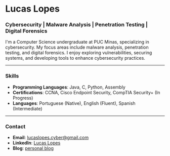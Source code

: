 # Lucas Lopes

### Cybersecurity | Malware Analysis | Penetration Testing | Digital Forensics

I'm a Computer Science undergraduate at PUC Minas, specializing in cybersecurity. My focus areas include malware analysis, penetration testing, and digital forensics. I enjoy exploring vulnerabilities, securing systems, and developing tools to enhance cybersecurity practices.

---

### Skills

- **Programming Languages**: Java, C, Python, Assembly
- **Certifications**: CCNA, Cisco Endpoint Security, CompTIA Security+ (In Progress)
- **Languages**: Portuguese (Native), English (Fluent), Spanish (Intermediate)

---

### Contact

- **Email**: [lucaslopes.cyber@gmail.com](mailto:lucaslopes.cyber@gmail.com)
- **LinkedIn**: [Lucas Lopes](https://www.linkedin.com/in/lucas-a-lopes/)
- **Blog**: [personal blog](https://l-lukke.github.io/)
